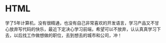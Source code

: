 # HTML
学了5年计算机，没有很精通，也没有自己非常喜欢的开发语言，学习产品又不甘心放弃写代码的快乐，最近下定决心学习前端，希望可以不放弃，认认真真学习下去，以后找工作做想做的职位，去到想去的城市和公司，冲！

